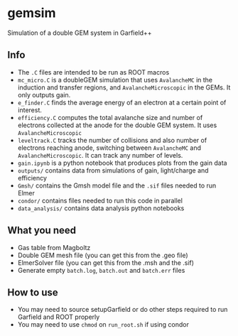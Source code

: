# gemsim
Simulation of a double GEM system in Garfield++

## Info

- The `.C` files are intended to be run as ROOT macros
- `mc_micro.C` is a doubleGEM simulation that uses `AvalancheMC` in the induction and transfer regions, and `AvalancheMicroscopic` in the GEMs. It only outputs gain.
- `e_finder.C` finds the average energy of an electron at a certain point of interest.
- `efficiency.C` computes the total avalanche size and number of electrons collected at the anode for the double GEM system. It uses `AvalancheMicroscopic`
- `leveltrack.C` tracks the number of collisions and also number of electrons reaching anode, switching between `AvalancheMC` and `AvalancheMicroscopic`. It can track any number of levels.
- `gain.ipynb` is a python notebook that produces plots from the gain data
- `outputs/` contains data from simulations of gain, light/charge and efficiency
- `Gmsh/` contains the Gmsh model file and the `.sif` files needed to run Elmer 
- `condor/` contains files needed to run this code in parallel
- `data_analysis/` contains data analysis python notebooks


## What you need

- Gas table from Magboltz
- Double GEM mesh file (you can get this from the .geo file)
- ElmerSolver file (you can get this from the .msh and the .sif)
- Generate empty `batch.log`, `batch.out` and `batch.err` files

## How to use

- You may need to source setupGarfield or do other steps required to run Garfield and ROOT properly
- You may need to use `chmod` on `run_root.sh` if using condor

 
